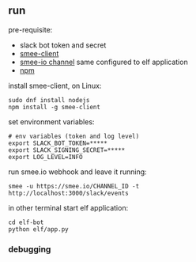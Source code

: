 ## run

pre-requisite:
* slack bot token and secret
* [smee-client](https://github.com/probot/smee-client)
* [smee-io channel](https://smee.io) same configured to elf application
* [npm](https://nodejs.org/)

install smee-client, on Linux:

```
sudo dnf install nodejs
npm install -g smee-client
```

set environment variables:

```
# env variables (token and log level)
export SLACK_BOT_TOKEN=*****
export SLACK_SIGNING_SECRET=*****
export LOG_LEVEL=INFO 
```

run smee.io webhook and leave it running:

```
smee -u https://smee.io/CHANNEL_ID -t http://localhost:3000/slack/events
```

in other terminal start elf application:

```
cd elf-bot
python elf/app.py
```

### debugging